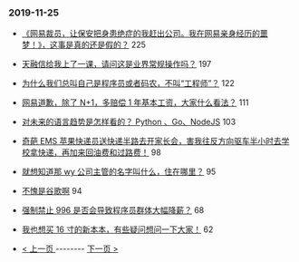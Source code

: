 ### 2019-11-25 
- [《网易裁员，让保安把身患绝症的我赶出公司。我在网易亲身经历的噩梦！》，这事是真的还是假的？](https://www.v2ex.com/t/622774) 225
- [天融信给我上了一课，请问这是业界常规操作吗？](https://www.v2ex.com/t/622849) 197
- [为什么我们总叫自己是程序员或者码农，不叫“工程师”？](https://www.v2ex.com/t/622796) 122
- [网易道歉，除了 N+1，多赔偿 1 年基本工资，大家什么看法？](https://www.v2ex.com/t/622817) 111
- [对未来的语言趋势是怎样看的？ Python 、Go、NodeJS](https://www.v2ex.com/t/622765) 103
- [奇葩 EMS 苹果快递员送快递半路去开家长会，害我往反方向驱车半小时去学校拿快递，再加来回油费和过路费！](https://www.v2ex.com/t/622754) 98
- [就想知道那 wy 公司主管的名字叫什么，住在哪里？](https://www.v2ex.com/t/622832) 95
- [不愧是谷歌啊](https://www.v2ex.com/t/622798) 94
- [强制禁止 996 是否会导致程序员群体大幅降薪？](https://www.v2ex.com/t/622852) 68
- [我也想买 16 寸的新本本，有些疑问想问一下大家！](https://www.v2ex.com/t/622789) 62 

- [ < 上一页 ](https://github.com/able8/v2ex-hot-record/blob/master/2019-11-24.md) -------- [ 下一页 > ](https://github.com/able8/v2ex-hot-record/blob/master/2019-11-26.md)
